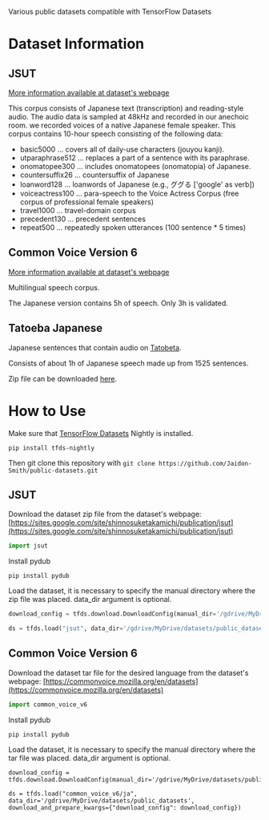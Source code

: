 Various public datasets compatible with TensorFlow Datasets
# Dataset Information
## JSUT
[More information available at dataset's webpage](https://sites.google.com/site/shinnosuketakamichi/publication/jsut)

This corpus consists of Japanese text (transcription) and reading-style audio. The audio data is sampled at 48kHz and recorded in our anechoic room. we recorded voices of a native Japanese female speaker. This corpus contains 10-hour speech consisting of the following data: 

* basic5000 ... covers all of daily-use characters (jouyou kanji).
* utparaphrase512 ... replaces a part of a sentence with its paraphrase.
* onomatopee300 ... includes onomatopees (onomatopia) of Japanese.
* countersuffix26 ... countersuffix of Japanese
* loanword128 ... loanwords of Japanese (e.g., ググる ['google' as verb])
* voiceactress100 ... para-speech to the Voice Actress Corpus (free corpus of professional female speakers)
* travel1000 ... travel-domain corpus
* precedent130 ... precedent sentences
* repeat500 ... repeatedly spoken utterances (100 sentence * 5 times)

## Common Voice Version 6
[More information available at dataset's webpage](https://commonvoice.mozilla.org/en/datasets)

Multilingual speech corpus.

The Japanese version contains 5h of speech. Only 3h is validated.

## Tatoeba Japanese
Japanese sentences that contain audio on [Tatobeta](https://tatoeba.org/eng/downloads).

Consists of about 1h of Japanese speech made up from 1525 sentences.

Zip file can be downloaded [here](https://drive.google.com/file/d/1WTZKU5uv8D8eoUJcwrIa5m-2ya_fmcjt/view?usp=sharing).

# How to Use
Make sure that [TensorFlow Datasets](https://www.tensorflow.org/datasets) Nightly is installed.
```
pip install tfds-nightly
```
Then git clone this repository with `git clone https://github.com/Jaidon-Smith/public-datasets.git`

## JSUT
Download the dataset zip file from the dataset's webpage:
[https://sites.google.com/site/shinnosuketakamichi/publication/jsut](https://sites.google.com/site/shinnosuketakamichi/publication/jsut)
```python
import jsut
```
Install pydub
```
pip install pydub
```

Load the dataset, it is necessary to specify the manual directory where the zip file was placed.
data_dir argument is optional.

```python
download_config = tfds.download.DownloadConfig(manual_dir='/gdrive/MyDrive/datasets/public_datasets/downloads/manual')

ds = tfds.load("jsut", data_dir='/gdrive/MyDrive/datasets/public_datasets', download_and_prepare_kwargs={"download_config": download_config})
```

## Common Voice Version 6
Download the dataset tar file for the desired language from the dataset's webpage:
[https://commonvoice.mozilla.org/en/datasets](https://commonvoice.mozilla.org/en/datasets)
```python
import common_voice_v6
```
Install pydub
```
pip install pydub
```
Load the dataset, it is necessary to specify the manual directory where the tar file was placed.
data_dir argument is optional.
```
download_config = tfds.download.DownloadConfig(manual_dir='/gdrive/MyDrive/datasets/public_datasets/downloads/manual/commonvoice')

ds = tfds.load("common_voice_v6/ja", data_dir='/gdrive/MyDrive/datasets/public_datasets', download_and_prepare_kwargs={"download_config": download_config})
```

